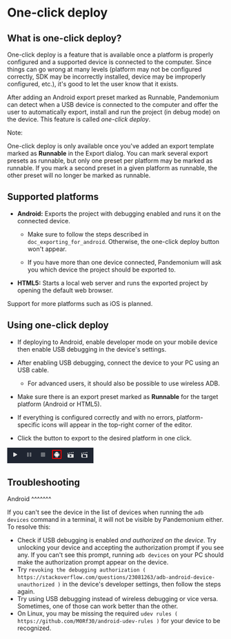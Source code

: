 

One-click deploy
================

What is one-click deploy?
-------------------------

One-click deploy is a feature that is available once a platform is properly
configured and a supported device is connected to the computer. Since things can
go wrong at many levels (platform may not be configured correctly, SDK may be
incorrectly installed, device may be improperly configured, etc.), it's good to
let the user know that it exists.

After adding an Android export preset marked as Runnable, Pandemonium can detect when
a USB device is connected to the computer and offer the user to automatically
export, install and run the project (in debug mode) on the device. This feature
is called *one-click deploy*.

Note:


   One-click deploy is only available once you've added an export template
   marked as **Runnable** in the Export dialog. You can mark several export
   presets as runnable, but only one preset per platform may be marked as
   runnable. If you mark a second preset in a given platform as runnable, the
   other preset will no longer be marked as runnable.

Supported platforms
-------------------

- **Android:** Exports the project with debugging enabled and runs it on the
  connected device.

   - Make sure to follow the steps described in `doc_exporting_for_android`.
     Otherwise, the one-click deploy button won't appear.

   - If you have more than one device connected, Pandemonium will ask you which device
     the project should be exported to.

- **HTML5:** Starts a local web server and runs the exported project by opening
  the default web browser.

Support for more platforms such as iOS is planned.

Using one-click deploy
----------------------

- If deploying to Android, enable developer mode on your mobile device
  then enable USB debugging in the device's settings.
- After enabling USB debugging, connect the device to your PC using an USB cable.

   - For advanced users, it should also be possible to use wireless ADB.

- Make sure there is an export preset marked as **Runnable** for the target
  platform (Android or HTML5).
- If everything is configured correctly and with no errors, platform-specific
  icons will appear in the top-right corner of the editor.
- Click the button to export to the desired platform in one click.

![](img/oneclick.png)

Troubleshooting
---------------

Android
^^^^^^^

If you can't see the device in the list of devices when running the
`adb devices` command in a terminal, it will not be visible by Pandemonium either.
To resolve this:

- Check if USB debugging is enabled *and authorized on the device*.
  Try unlocking your device and accepting the authorization prompt if you see any.
  If you can't see this prompt, running `adb devices` on your PC should make
  the authorization prompt appear on the device.
- Try `revoking the debugging authorization ( https://stackoverflow.com/questions/23081263/adb-android-device-unauthorized )`
  in the device's developer settings, then follow the steps again.
- Try using USB debugging instead of wireless debugging or vice versa.
  Sometimes, one of those can work better than the other.
- On Linux, you may be missing the required
  `udev rules ( https://github.com/M0Rf30/android-udev-rules )`
  for your device to be recognized.
